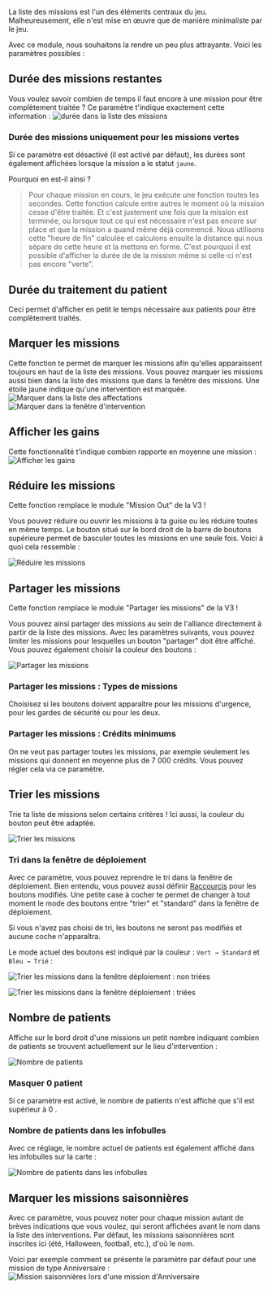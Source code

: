 La liste des missions est l'un des éléments centraux du jeu. Malheureusement, elle n'est mise en œuvre que de manière minimaliste par le jeu.

Avec ce module, nous souhaitons la rendre un peu plus attrayante. Voici les paramètres possibles :

## Durée des missions restantes
Vous voulez savoir combien de temps il faut encore à une mission pour être complètement traitée ?
Ce paramètre t'indique exactement cette information :
![durée dans la liste des missions](./remainingtime/einsatzdauer.png)

### Durée des missions uniquement pour les missions vertes
Si ce paramètre est désactivé (il est activé par défaut), les durées sont également affichées lorsque la mission a le statut `jaune`.

Pourquoi en est-il ainsi ?
> Pour chaque mission en cours, le jeu exécute une fonction toutes les secondes. Cette fonction calcule entre autres le moment où la mission cesse d'être traitée. Et c'est justement une fois que la mission est terminée, ou lorsque tout ce qui est nécessaire n'est pas encore sur place et que la mission a quand même déjà commencé.
> Nous utilisons cette "heure de fin" calculée et calculons ensuite la distance qui nous sépare de cette heure et la mettons en forme.
> C'est pourquoi il est possible d'afficher la durée de de la mission même si celle-ci n'est pas encore "verte".

## Durée du traitement du patient
Ceci permet d'afficher en petit le temps nécessaire aux patients pour être complètement traités.

## Marquer les missions
Cette fonction te permet de marquer les missions afin qu'elles apparaissent toujours en haut de la liste des missions. Vous pouvez marquer les missions aussi bien dans la liste des missions que dans la fenêtre des missions. Une étoile jaune indique qu'une intervention est marquée.
![Marquer dans la liste des affectations](./starrablemissions/markieren.png)
![Marquer dans la fenêtre d'intervention](./starrablemissions/markieren_einsatz.png)

## Afficher les gains
Cette fonctionnalité t'indique combien rapporte en moyenne une mission :
![Afficher les gains](./averagecredits/verdienst.png)

## Réduire les missions
Cette fonction remplace le module "Mission Out" de la V3 !

Vous pouvez réduire ou ouvrir les missions à ta guise ou les réduire toutes en même temps. Le bouton situé sur le bord droit de la barre de boutons supérieure permet de basculer toutes les missions en une seule fois. Voici à quoi cela ressemble :

![Réduire les missions](./collapsablemissions/einklappen.png)

## Partager les missions
Cette fonction remplace le module "Partager les missions" de la V3 !

Vous pouvez ainsi partager des missions au sein de l'alliance directement à partir de la liste des missions. Avec les paramètres suivants, vous pouvez limiter les missions pour lesquelles un bouton "partager" doit être affiché.
Vous pouvez également choisir la couleur des boutons :

![Partager les missions](./sharemissions/shareMissions.png)

### Partager les missions : Types de missions
Choisisez si les boutons doivent apparaître pour les missions d'urgence, pour les gardes de sécurité ou pour les deux.

### Partager les missions : Crédits minimums
On ne veut pas partager toutes les missions, par exemple seulement les missions qui donnent en moyenne plus de 7 000 crédits. Vous pouvez régler cela via ce paramètre.

## Trier les missions
Trie ta liste de missions selon certains critères ! Ici aussi, la couleur du bouton peut être adaptée.

![Trier les missions](./missionsort/missionSort.png)

### Tri dans la fenêtre de déploiement
Avec ce paramètre, vous pouvez reprendre le tri dans la fenêtre de déploiement. Bien entendu, vous pouvez aussi définir [Raccourcis](../hotkeys/) pour les boutons modifiés. Une petite case à cocher te permet de changer à tout moment le mode des boutons entre "trier" et "standard" dans la fenêtre de déploiement.

Si vous n'avez pas choisi de tri, les boutons ne seront pas modifiés et aucune coche n'apparaîtra.

Le mode actuel des boutons est indiqué par la couleur : `Vert → Standard` et `Bleu → Trié` :

![Trier les missions dans la fenêtre déploiement : non triées](./missionsort/missionSortMissionsStandard.png)

![Trier les missions dans la fenêtre déploiement : triées](./missionsort/missionSortMissionsModified.png)

## Nombre de patients
Affiche sur le bord droit d'une missions un petit nombre indiquant combien de patients se trouvent actuellement sur le lieu d'intervention :

![Nombre de patients](./patientenzahl.png)

### Masquer 0 patient
Si ce paramètre est activé, le nombre de patients n'est affiché que s'il est supérieur à 0 .

### Nombre de patients dans les infobulles
Avec ce réglage, le nombre actuel de patients est également affiché dans les infobulles sur la carte :

![Nombre de patients dans les infobulles](./patienten-tooltip.png)

## Marquer les missions saisonnières
Avec ce paramètre, vous pouvez noter pour chaque mission autant de brèves indications que vous voulez, qui seront affichées avant le nom dans la liste des interventions. Par défaut, les missions saisonnières sont inscrites ici (été, Halloween, football, etc.), d'où le nom.

Voici par exemple comment se présente le paramètre par défaut pour une mission de type Anniversaire :
![Mission saisonnières lors d'une mission d'Anniversaire](./eventmissions/eventMission.png)
